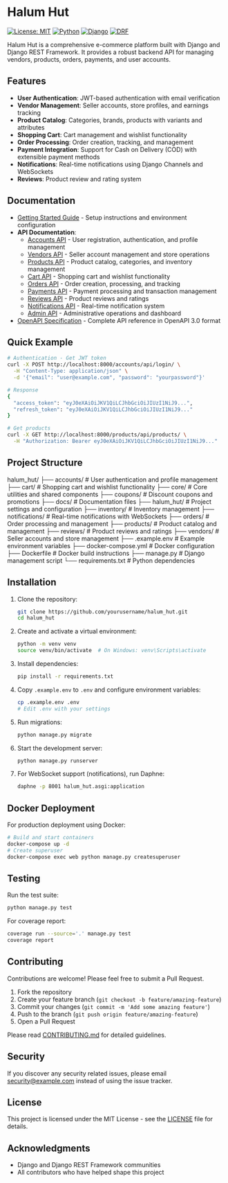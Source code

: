 # Halum Hut

[![License: MIT](https://img.shields.io/badge/License-MIT-yellow.svg)](https://opensource.org/licenses/MIT)
[![Python](https://img.shields.io/badge/Python-3.8+-blue.svg)](https://www.python.org/downloads/)
[![Django](https://img.shields.io/badge/Django-4.2+-green.svg)](https://www.djangoproject.com/)
[![DRF](https://img.shields.io/badge/DRF-3.14+-red.svg)](https://www.django-rest-framework.org/)

Halum Hut is a comprehensive e-commerce platform built with Django and Django REST Framework. It provides a robust backend API for managing vendors, products, orders, payments, and user accounts.

## Features

- **User Authentication**: JWT-based authentication with email verification
- **Vendor Management**: Seller accounts, store profiles, and earnings tracking
- **Product Catalog**: Categories, brands, products with variants and attributes
- **Shopping Cart**: Cart management and wishlist functionality
- **Order Processing**: Order creation, tracking, and management
- **Payment Integration**: Support for Cash on Delivery (COD) with extensible payment methods
- **Notifications**: Real-time notifications using Django Channels and WebSockets
- **Reviews**: Product review and rating system

## Documentation

- [Getting Started Guide](docs/Getting_Started.md) - Setup instructions and environment configuration
- **API Documentation**:
  - [Accounts API](docs/Accounts.md) - User registration, authentication, and profile management
  - [Vendors API](docs/Vendors.md) - Seller account management and store operations
  - [Products API](docs/Products.md) - Product catalog, categories, and inventory management
  - [Cart API](docs/Cart.md) - Shopping cart and wishlist functionality
  - [Orders API](docs/Orders.md) - Order creation, processing, and tracking
  - [Payments API](docs/Payments.md) - Payment processing and transaction management
  - [Reviews API](docs/Reviews.md) - Product reviews and ratings
  - [Notifications API](docs/Notifications.md) - Real-time notification system
  - [Admin API](docs/Admin.md) - Administrative operations and dashboard
- [OpenAPI Specification](docs/halum-hut-api.yaml) - Complete API reference in OpenAPI 3.0 format

## Quick Example

```bash
# Authentication - Get JWT token
curl -X POST http://localhost:8000/accounts/api/login/ \
  -H "Content-Type: application/json" \
  -d '{"email": "user@example.com", "password": "yourpassword"}'

# Response
{
  "access_token": "eyJ0eXAiOiJKV1QiLCJhbGciOiJIUzI1NiJ9...",
  "refresh_token": "eyJ0eXAiOiJKV1QiLCJhbGciOiJIUzI1NiJ9..."
}

# Get products
curl -X GET http://localhost:8000/products/api/products/ \
  -H "Authorization: Bearer eyJ0eXAiOiJKV1QiLCJhbGciOiJIUzI1NiJ9..."
```

## Project Structure
halum_hut/
├── accounts/          # User authentication and profile management
├── cart/              # Shopping cart and wishlist functionality
├── core/              # Core utilities and shared components
├── coupons/           # Discount coupons and promotions
├── docs/              # Documentation files
├── halum_hut/         # Project settings and configuration
├── inventory/         # Inventory management
├── notifications/     # Real-time notifications with WebSockets
├── orders/            # Order processing and management
├── products/          # Product catalog and management
├── reviews/           # Product reviews and ratings
├── vendors/           # Seller accounts and store management
├── .example.env       # Example environment variables
├── docker-compose.yml # Docker configuration
├── Dockerfile         # Docker build instructions
├── manage.py          # Django management script
└── requirements.txt   # Python dependencies


## Installation

1. Clone the repository:
   ```bash
   git clone https://github.com/yourusername/halum_hut.git
   cd halum_hut
   ```

2. Create and activate a virtual environment:
   ```bash
   python -m venv venv
   source venv/bin/activate  # On Windows: venv\Scripts\activate
   ```

3. Install dependencies:
   ```bash
   pip install -r requirements.txt
   ```

4. Copy `.example.env` to `.env` and configure environment variables:
   ```bash
   cp .example.env .env
   # Edit .env with your settings
   ```

5. Run migrations:
   ```bash
   python manage.py migrate
   ```

6. Start the development server:
   ```bash
   python manage.py runserver
   ```

7. For WebSocket support (notifications), run Daphne:
   ```bash
   daphne -p 8001 halum_hut.asgi:application
   ```

## Docker Deployment

For production deployment using Docker:

```bash
# Build and start containers
docker-compose up -d
# Create superuser
docker-compose exec web python manage.py createsuperuser
```

## Testing

Run the test suite:

```bash
python manage.py test
```

For coverage report:

```bash
coverage run --source='.' manage.py test
coverage report
```

## Contributing

Contributions are welcome! Please feel free to submit a Pull Request.

1. Fork the repository
2. Create your feature branch (`git checkout -b feature/amazing-feature`)
3. Commit your changes (`git commit -m 'Add some amazing feature'`)
4. Push to the branch (`git push origin feature/amazing-feature`)
5. Open a Pull Request

Please read [CONTRIBUTING.md](CONTRIBUTING.md) for detailed guidelines.

## Security

If you discover any security related issues, please email security@example.com instead of using the issue tracker.

## License

This project is licensed under the MIT License - see the [LICENSE](LICENSE) file for details.

## Acknowledgments

- Django and Django REST Framework communities
- All contributors who have helped shape this project
